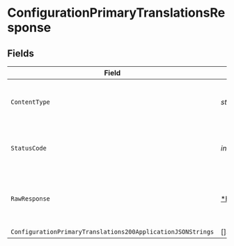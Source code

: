 # ConfigurationPrimaryTranslationsResponse


## Fields

| Field                                                       | Type                                                        | Required                                                    | Description                                                 | Example                                                     |
| ----------------------------------------------------------- | ----------------------------------------------------------- | ----------------------------------------------------------- | ----------------------------------------------------------- | ----------------------------------------------------------- |
| `ContentType`                                               | *string*                                                    | :heavy_check_mark:                                          | HTTP response content type for this operation               |                                                             |
| `StatusCode`                                                | *int*                                                       | :heavy_check_mark:                                          | HTTP response status code for this operation                |                                                             |
| `RawResponse`                                               | [*http.Response](https://pkg.go.dev/net/http#Response)      | :heavy_minus_sign:                                          | Raw HTTP response; suitable for custom response parsing     |                                                             |
| `ConfigurationPrimaryTranslations200ApplicationJSONStrings` | []*string*                                                  | :heavy_minus_sign:                                          | 200                                                         | af-ZA                                                       |